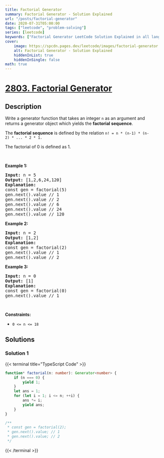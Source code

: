 ```yaml
---
title: Factorial Generator
summary: Factorial Generator - Solution Explained
url: "/posts/factorial-generator"
date: 2020-07-31T05:00:00
tags: ["leetcode", "problem-solving"]
series: [leetcode]
keywords: ["Factorial Generator LeetCode Solution Explained in all languages", "2803", "leetcode question 2803", "Factorial Generator", "LeetCode", "leetcode solution in Python3 C++ Java Go PHP Ruby Swift TypeScript Rust C# JavaScript C", "GeeksforGeeks", "InterviewBit", "Coding Ninjas", "HackerRank", "HackerEarth", "CodeChef", "TopCoder", "AlgoExpert", "freeCodeCamp", "Codeforces", "GitHub", "AtCoder", "Samir Paul"]
cover:
    image: https://spcdn.pages.dev/leetcode/images/factorial-generator.webp
    alt: Factorial Generator - Solution Explained
    hiddenInList: true
    hiddenInSingle: false
math: true
---
```



# [2803. Factorial Generator](https://leetcode.com/problems/factorial-generator)


## Description

<p>Write a generator function that takes an integer <code>n</code> as an argument and returns a generator object which yields the <strong>factorial sequence</strong>.</p>

<p>The&nbsp;<strong>factorial sequence</strong>&nbsp;is defined by the relation <code>n!&nbsp;= n *&nbsp;<span style="font-size: 13px;">(</span>n-1)&nbsp;* (n-2)&nbsp;*&nbsp;...&nbsp;* 2 * 1​​​.</code></p>

<p>The factorial of 0 is defined as 1.</p>

<p>&nbsp;</p>
<p><strong class="example">Example 1:</strong></p>

<pre>
<strong>Input:</strong> n = 5
<strong>Output:</strong> [1,2,6,24,120]
<strong>Explanation:</strong> 
const gen = factorial(5)
gen.next().value // 1
gen.next().value // 2
gen.next().value // 6
gen.next().value // 24
gen.next().value // 120
</pre>

<p><strong class="example">Example 2:</strong></p>

<pre>
<strong>Input:</strong> n = 2
<strong>Output:</strong> [1,2]
<strong>Explanation:</strong> 
const gen = factorial(2) 
gen.next().value // 1 
gen.next().value // 2 
</pre>

<p><strong class="example">Example 3:</strong></p>

<pre>
<strong>Input:</strong> n = 0
<strong>Output:</strong> [1]
<strong>Explanation:</strong> 
const gen = factorial(0) 
gen.next().value // 1 
</pre>

<p>&nbsp;</p>
<p><strong>Constraints:</strong></p>

<ul>
	<li><code>0 &lt;= n &lt;= 18</code></li>
</ul>

## Solutions

### Solution 1

<!-- tabs:start -->

{{< terminal title="TypeScript Code" >}}
```ts
function* factorial(n: number): Generator<number> {
    if (n === 0) {
        yield 1;
    }
    let ans = 1;
    for (let i = 1; i <= n; ++i) {
        ans *= i;
        yield ans;
    }
}

/**
 * const gen = factorial(2);
 * gen.next().value; // 1
 * gen.next().value; // 2
 */
```
{{< /terminal >}}

<!-- tabs:end -->

<!-- end -->
